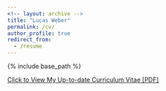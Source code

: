 ```yaml
---
<!-- layout: archive -->
title: "Lucas Weber"
permalink: /cv/
author_profile: true
redirect_from:
  - /resume
---
```


{% include base_path %}

[Click to View My Up-to-date Curriculum Vitae [PDF]](http://lucweber.github.io/files/lucas_weber_cv.pdf)

<!-- <embed src="http://lucweber.github.io/files/lucas_weber_cv.pdf" width="650" height="1800" type='application/pdf'> -->
